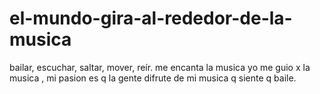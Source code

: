 # el-mundo-gira-al-rededor-de-la-musica
bailar, escuchar, saltar, mover, reír.
me encanta la musica yo me guio x la musica , mi  pasion es q la gente difrute de mi musica q siente q baile.
